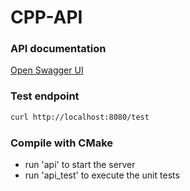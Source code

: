 # CPP-API

### API documentation

[Open Swagger UI](http://localhost:8080/swagger)

### Test endpoint
```bash
curl http://localhost:8080/test
```

### Compile with CMake
+ run 'api' to start the server
+ run 'api_test' to execute the unit tests
